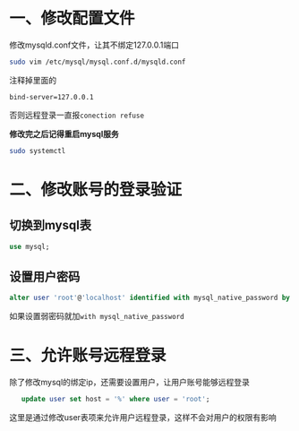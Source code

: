 # 一、修改配置文件
修改mysqld.conf文件，让其不绑定127.0.0.1端口
```bash
sudo vim /etc/mysql/mysql.conf.d/mysqld.conf
```
注释掉里面的
```
bind-server=127.0.0.1
```
否则远程登录一直报`conection refuse`


**修改完之后记得重启mysql服务**
```bash
sudo systemctl 
```



# 二、修改账号的登录验证
## 切换到mysql表
```sql
use mysql;
```


## 设置用户密码
```sql
alter user 'root'@'localhost' identified with mysql_native_password by '334859';
```
如果设置弱密码就加`with mysql_native_password`

# 三、允许账号远程登录
除了修改mysql的绑定ip，还需要设置用户，让用户账号能够远程登录
```sql
   update user set host = '%' where user = 'root';

```

这里是通过修改user表项来允许用户远程登录，这样不会对用户的权限有影响

